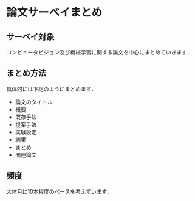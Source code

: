 # 論文サーベイまとめ  
## サーベイ対象  
コンピュータビジョン及び機械学習に関する論文を中心にまとめていきます．  

## まとめ方法    
具体的には下記のようにまとめます．  
- 論文のタイトル  
- 概要
- 既存手法  
- 提案手法  
- 実験設定  
- 結果  
- まとめ  
- 関連論文  

## 頻度
大体月に10本程度のペースを考えています．  
